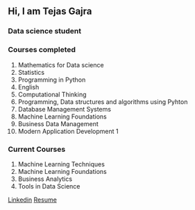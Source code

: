 ## Hi, I am Tejas Gajra
### Data science student


### Courses completed
1. Mathematics for Data science
2. Statistics
3. Programming in Python
4. English
5. Computational Thinking
6. Programming, Data structures and algorithms using Pyhton
7. Database Management Systems
8. Machine Learning Foundations
9. Business Data Management
10. Modern Application Development 1

### Current Courses
1. Machine Learning Techniques
2. Machine Learning Foundations
3. Business Analytics
4. Tools in Data Science

[Linkedin](linkedin.com/in/tejas-gajra-98b702147)
[Resume](https://drive.google.com/file/d/1DMaJivD-6-Taen8rkHEjuKWEANJEHtDW/view?usp=sharing)
